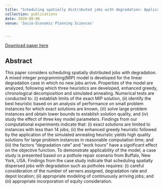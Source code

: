 ```yaml
---
title: "Scheduling spatially distributed jobs with degradation: Application to pothole repair"
collection: publications
date: 2020-08-06
venue: 'Socio-Economic Planning Sciences'


---
```


[Download paper here](https://www.researchgate.net/profile/Fatemeh_Aarabi/publication/343479339_Scheduling_spatially_distributed_jobs_with_degradation_Application_to_pothole_repair/links/5f3b1f6592851cd302013358/Scheduling-spatially-distributed-jobs-with-degradation-Application-to-pothole-repair.pdf)



## Abstract
This paper considers scheduling spatially distributed jobs with degradation. A mixed integer programming(MIP) model is developed for the linear degradation case in which no new jobs arrive. Properties of the model are analyzed, following which three heuristics are developed, enhanced greedy, chronological decomposition and simulated annealing. Numerical tests are conducted to: (i) establish limits of the exact MIP solution, (ii) identify the best heuristic based on an analysis of performance on small problem instances for which exact solutions are known, (iii) solve large problem instances and obtain lower bounds to establish solution quality, and (iv) study the effect of three key model parameters. Findings from our computational experiments indicate that: (i) exact solutions are limited to instances with less than 14 jobs; (ii) the enhanced greedy heuristic followed by the application of the simulated annealing heuristic yields high quality solutions for large problem instances in reasonable computation time; and (iii) the factors “degradation rate” and “work hours” have a significant effect on the objective function. To demonstrate applicability of the model, a case study is presented based on a pothole repair scenario from Buffalo, New York, USA. Findings from the case study indicate that scheduling spatially dispersed jobs with degradation such as potholes requires: (i) careful consideration of the number of servers assigned, degradation rate and depot location; (ii) appropriate modeling of continuously arriving jobs; and (iii) appropriate incorporation of equity consideration. 
